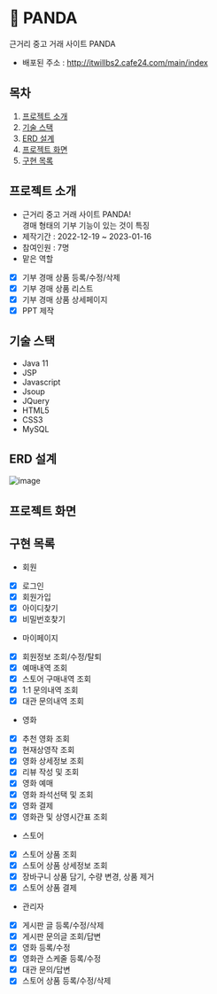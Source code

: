# :panda_face: PANDA
근거리 중고 거래 사이트 PANDA
* 배포된 주소 : http://itwillbs2.cafe24.com/main/index

## 목차
1. [프로젝트 소개](#프로젝트-소개)
2. [기술 스택](#기술-스택)
3. [ERD 설계](#ERD-설계)
4. [프로젝트 화면](#프로젝트-화면)
5. [구현 목록](#구현-목록)

## 프로젝트 소개
* 근거리 중고 거래 사이트 PANDA!<br/> 경매 형태의 기부 기능이 있는 것이 특징
* 제작기간 : 2022-12-19 ~ 2023-01-16
* 참여인원 : 7명
* 맡은 역할
- [X] 기부 경매 상품 등록/수정/삭제
- [X] 기부 경매 상품 리스트
- [X] 기부 경매 상품 상세페이지
- [X] PPT 제작
  
## 기술 스택
* Java 11
* JSP
* Javascript
* Jsoup
* JQuery
* HTML5
* CSS3
* MySQL

## ERD 설계
![image](-)

## 프로젝트 화면

## 구현 목록
* 회원
- [X] 로그인
- [X] 회원가입
- [X] 아이디찾기
- [X] 비밀번호찾기
* 마이페이지
- [X] 회원정보 조회/수정/탈퇴
- [X] 예매내역 조회
- [X] 스토어 구매내역 조회
- [X] 1:1 문의내역 조회
- [X] 대관 문의내역 조회
* 영화
- [X] 추천 영화 조회
- [X] 현재상영작 조회
- [X] 영화 상세정보 조회
- [X] 리뷰 작성 및 조회
- [X] 영화 예매
- [X] 영화 좌석선택 및 조회
- [X] 영화 결제
- [X] 영화관 및 상영시간표 조회
* 스토어
- [X] 스토어 상품 조회
- [X] 스토어 상품 상세정보 조회
- [X] 장바구니 상품 담기, 수량 변경, 상품 제거
- [X] 스토어 상품 결제
* 관리자
- [X] 게시판 글 등록/수정/삭제
- [X] 게시판 문의글 조회/답변
- [X] 영화 등록/수정
- [X] 영화관 스케줄 등록/수정
- [X] 대관 문의/답변
- [X] 스토어 상품 등록/수정/삭제
